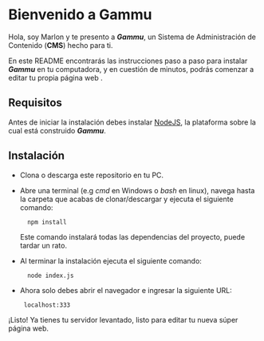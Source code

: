 # Bienvenido a Gammu

Hola, soy Marlon y te presento a ***Gammu***, un Sistema de Administración de Contenido (**CMS**) hecho para ti.

En este README encontrarás las instrucciones paso a paso para instalar ***Gammu*** en tu computadora, y en cuestión de minutos, podrás comenzar a editar tu propia página web .

## Requisitos
Antes de iniciar la instalación debes instalar [NodeJS](https://nodejs.org/es/), la plataforma sobre la cual está construido ***Gammu***.

## Instalación

- Clona o descarga este repositorio en tu PC.

- Abre una terminal (e.g *cmd* en Windows o *bash* en linux), navega hasta la carpeta que acabas de clonar/descargar y ejecuta el siguiente comando: 

	    npm install

	Este comando instalará todas las dependencias del proyecto, puede tardar un rato.
- Al terminar la instalación ejecuta el siguiente comando:

	    node index.js

- Ahora solo debes abrir el navegador e ingresar la siguiente URL:

	   localhost:333

¡Listo! Ya tienes tu servidor levantado, listo para editar tu nueva súper página web.
